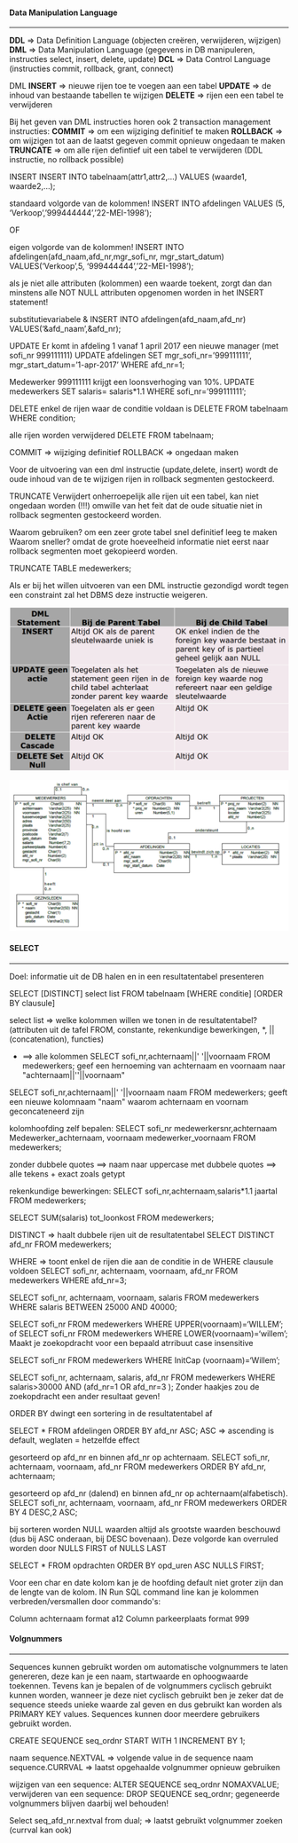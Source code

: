 #### Data Manipulation Language
_____

**DDL** => Data Definition Language (objecten creëren, verwijderen, wijzigen)
**DML** => Data Manipulation Language (gegevens in DB manipuleren, instructies select, insert, delete, update)
**DCL** => Data Control Language (instructies commit, rollback, grant, connect)

DML
**INSERT** => nieuwe rijen toe te voegen aan een tabel
**UPDATE** => de inhoud van bestaande tabellen te wijzigen
**DELETE** => rijen een een tabel te verwijderen

Bij het geven van DML instructies horen ook 2 transaction management instructies:
**COMMIT** => om een wijziging definitief te maken
**ROLLBACK** => om wijzigen tot aan de laatst gegeven commit opnieuw ongedaan te maken
**TRUNCATE** => om alle rijen defintief uit een tabel te verwijderen (DDL instructie, no rollback possible)

INSERT
INSERT INTO tabelnaam(attr1,attr2,…)
VALUES (waarde1, waarde2,…);

standaard volgorde van de kolommen!
INSERT INTO afdelingen
VALUES (5, ‘Verkoop’,’999444444’,’22-MEI-1998’);

OF

eigen volgorde van de kolommen!
INSERT INTO
afdelingen(afd_naam,afd_nr,mgr_sofi_nr,
mgr_start_datum)
VALUES(‘Verkoop’,5, ‘999444444’,’22-MEI-1998’);

als je niet alle attributen (kolommen) een waarde toekent, zorgt dan dan minstens alle NOT NULL attributen opgenomen worden in het INSERT statement!

substitutievariabele & 
INSERT INTO afdelingen(afd_naam,afd_nr)
VALUES(‘&afd_naam’,&afd_nr);

UPDATE
Er komt in afdeling 1 vanaf 1 april 2017 een nieuwe manager
(met sofi_nr 999111111)
UPDATE afdelingen
SET mgr_sofi_nr=’999111111’,
 mgr_start_datum=’1-apr-2017’
WHERE afd_nr=1;

Medewerker 999111111 krijgt een loonsverhoging van 10%.
UPDATE medewerkers
SET salaris= salaris*1.1
WHERE sofi_nr=’999111111’;


DELETE
enkel de rijen waar de conditie voldaan is
DELETE FROM tabelnaam
 WHERE condition;

alle rijen worden verwijdered
DELETE FROM tabelnaam;

COMMIT => wijziging definitief
ROLLBACK => ongedaan maken

Voor de uitvoering van een dml instructie (update,delete, insert) wordt de oude inhoud van de te wijzigen rijen in rollback segmenten gestockeerd.

TRUNCATE
Verwijdert onherroepelijk alle rijen uit een tabel, kan niet ongedaan worden (!!!) omwille van het feit dat de oude situatie niet in rollback segmenten gestockeerd worden.

Waarom gebruiken? om een zeer grote tabel snel definitief leeg te maken
Waarom sneller? omdat de grote hoeveelheid informatie niet eerst naar rollback segmenten moet gekopieerd worden.

TRUNCATE TABLE medewerkers;

Als er bij het willen uitvoeren van een DML instructie gezondigd wordt tegen een constraint zal het DBMS deze instructie weigeren.

![DML constraints](img/DMLconstraints.png)

![ERD ondernemingen](img/ERDondernemingen.png)


#### SELECT
____
Doel: informatie uit de DB halen en in een resultatentabel presenteren

SELECT [DISTINCT] select list
FROM tabelnaam
[WHERE conditie]
[ORDER BY clausule]

select list => welke kolommen willen we tonen in de resultatentabel? (attributen uit de tafel FROM, constante, rekenkundige bewerkingen, *, || (concatenation), functies)

* ==> alle kolommen
SELECT sofi_nr,achternaam||' '||voornaam FROM medewerkers;
geef een hernoeming van achternaam en voornaam naar "achternaam||''||voornaam"

SELECT sofi_nr,achternaam||' '||voornaam naam FROM medewerkers;
geeft een nieuwe kolomnaam "naam" waarom achternaam en voornam geconcateneerd zijn

kolomhoofding zelf bepalen:
SELECT sofi_nr medewerkersnr,achternaam Medewerker_achternaam, voornaam medewerker_voornaam FROM medewerkers;

zonder dubbele quotes ==> naam naar uppercase
met dubbele quotes ==> alle tekens + exact zoals getypt

rekenkundige bewerkingen:
SELECT sofi_nr,achternaam,salaris*1.1 jaartal
FROM medewerkers;

SELECT SUM(salaris) tot_loonkost
FROM medewerkers;

DISTINCT => haalt dubbele rijen uit de resultatentabel
SELECT DISTINCT afd_nr
FROM medewerkers;

WHERE => toont enkel de rijen die aan de conditie in de WHERE clausule voldoen
SELECT sofi_nr, achternaam, voornaam, afd_nr
FROM medewerkers
WHERE afd_nr=3;

SELECT sofi_nr, achternaam, voornaam, salaris
FROM medewerkers
WHERE salaris BETWEEN 25000 AND 40000;

SELECT sofi_nr
FROM medewerkers
WHERE UPPER(voornaam)=‘WILLEM’;
of
SELECT sofi_nr
FROM medewerkers
WHERE LOWER(voornaam)=‘willem’;
Maakt je zoekopdracht voor een bepaald atrribuut case insensitive

SELECT sofi_nr
FROM medewerkers
WHERE InitCap (voornaam)=‘Willem’;


SELECT sofi_nr, achternaam, salaris, afd_nr
FROM medewerkers
WHERE salaris>30000 AND (afd_nr=1 OR afd_nr=3 );
Zonder haakjes zou de zoekopdracht een ander resultaat geven!

ORDER BY dwingt een sortering in de resultatentabel af

SELECT *
FROM afdelingen
ORDER BY afd_nr ASC;
ASC => ascending is default, weglaten = hetzelfde effect

gesorteerd op afd_nr en binnen afd_nr op
achternaam.
SELECT sofi_nr, achternaam, voornaam, afd_nr
FROM medewerkers
ORDER BY afd_nr, achternaam;

gesorteerd op afd_nr (dalend) en binnen
afd_nr op achternaam(alfabetisch).
SELECT sofi_nr, achternaam, voornaam, afd_nr
FROM medewerkers
ORDER BY 4 DESC,2 ASC;

bij sorteren worden NULL waarden altijd als grootste waarden beschouwd (dus bij ASC onderaan, bij DESC bovenaan). Deze volgorde kan overruled worden door NULLS FIRST of NULLS LAST

SELECT *
FROM opdrachten
ORDER BY opd_uren ASC NULLS FIRST;

Voor een char en date kolom kan je de hoofding default niet groter zijn dan de lengte van de kolom.
IN Run SQL command line kan je kolommen verbreden/versmallen door commando's:

Column achternaam format a12
Column parkeerplaats format 999

#### Volgnummers
_____

Sequences kunnen gebruikt worden om automatische volgnummers te laten genereren, deze kan je een naam, startwaarde en ophoogwaarde toekennen. Tevens kan je bepalen of de volgnummers cyclisch gebruikt kunnen worden, wanneer je deze niet cyclisch gebruikt ben je zeker dat de sequence steeds unieke waarde zal geven en dus gebruikt kan worden als PRIMARY KEY values. Sequences kunnen door meerdere gebruikers gebruikt worden.

CREATE SEQUENCE seq_ordnr
START WITH 1
INCREMENT BY 1;

naam sequence.NEXTVAL => volgende value in de sequence
naam sequence.CURRVAL => laatst opgehaalde volgnummer opnieuw gebruiken

wijzigen van een sequence: ALTER SEQUENCE seq_ordnr NOMAXVALUE;
verwijderen van een sequence: DROP SEQUENCE seq_ordnr; gegeneerde volgnummers blijven daarbij wel behouden!

Select seq_afd_nr.nextval from dual; => laatst gebruikt volgnummer zoeken (currval kan ook)


